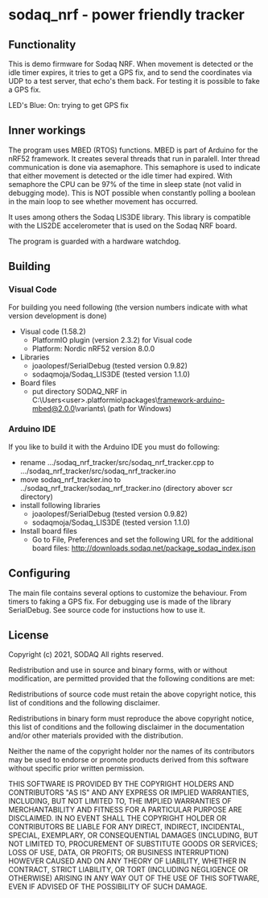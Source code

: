 # sodaq_nrf - power friendly tracker
## Functionality
This is demo firmware for Sodaq NRF.
When movement is detected or the idle timer expires, it tries to get a GPS fix, and to
send the coordinates via UDP to a test server, that echo's them back.
For testing it is possible to fake a GPS fix.

LED's
Blue: On: trying to get GPS fix

## Inner workings
The program uses MBED (RTOS) functions. MBED is part of Arduino for the nRF52 framework.
It creates several threads that run in paralell. Inter thread communication is done via asemaphore.
This semaphore is used to indicate that either movement is detected or the idle timer had expired. With semaphore the CPU can be 97% of the time in sleep state (not valid in debugging mode). This is NOT possible when constantly polling a boolean in the main loop to see whether movement has occurred.

It uses among others the Sodaq LIS3DE library. This library is compatible with the LIS2DE accelerometer that is used on the Sodaq NRF board.

The program is guarded with a hardware watchdog.

## Building
### Visual Code
For building you need following (the version numbers indicate with what version development is done) 
* Visual code (1.58.2) 
    * PlatformIO plugin (version 2.3.2) for Visual code
    * Platform: Nordic nRF52 version 8.0.0
* Libraries
    * joaolopesf/SerialDebug (tested version 0.9.82)
    * sodaqmoja/Sodaq_LIS3DE (tested version 1.1.0)
* Board files
    * put directory SODAQ_NRF in C:\Users\<user>\.platformio\packages\framework-arduino-mbed@2.0.0\variants\ (path for Windows)


### Arduino IDE
If you like to build it with the Arduino IDE you must do following:
* rename .../sodaq_nrf_tracker/src/sodaq_nrf_tracker.cpp to .../sodaq_nrf_tracker/src/sodaq_nrf_tracker.ino
* move sodaq_nrf_tracker.ino to ../sodaq_nrf_tracker/sodaq_nrf_tracker.ino (directory abover scr directory)
* install following libraries
    * joaolopesf/SerialDebug (tested version 0.9.82)
    * sodaqmoja/Sodaq_LIS3DE (tested version 1.1.0)
* Install board files
    * Go to File, Preferences and set the following URL for the additional board files: http://downloads.sodaq.net/package_sodaq_index.json


## Configuring
The main file contains several options to customize the behaviour. From timers to faking a GPS fix.
For debugging use is made of the library SerialDebug. See source code for instuctions how to use it.

## License
Copyright (c) 2021, SODAQ All rights reserved.

Redistribution and use in source and binary forms, with or without modification, are permitted provided that the following conditions are met:

Redistributions of source code must retain the above copyright notice, this list of conditions and the following disclaimer.

Redistributions in binary form must reproduce the above copyright notice, this list of conditions and the following disclaimer in the documentation and/or other materials provided with the distribution.

Neither the name of the copyright holder nor the names of its contributors may be used to endorse or promote products derived from this software without specific prior written permission.

THIS SOFTWARE IS PROVIDED BY THE COPYRIGHT HOLDERS AND CONTRIBUTORS "AS IS" AND ANY EXPRESS OR IMPLIED WARRANTIES, INCLUDING, BUT NOT LIMITED TO, THE IMPLIED WARRANTIES OF MERCHANTABILITY AND FITNESS FOR A PARTICULAR PURPOSE ARE DISCLAIMED. IN NO EVENT SHALL THE COPYRIGHT HOLDER OR CONTRIBUTORS BE LIABLE FOR ANY DIRECT, INDIRECT, INCIDENTAL, SPECIAL, EXEMPLARY, OR CONSEQUENTIAL DAMAGES (INCLUDING, BUT NOT LIMITED TO, PROCUREMENT OF SUBSTITUTE GOODS OR SERVICES; LOSS OF USE, DATA, OR PROFITS; OR BUSINESS INTERRUPTION) HOWEVER CAUSED AND ON ANY THEORY OF LIABILITY, WHETHER IN CONTRACT, STRICT LIABILITY, OR TORT (INCLUDING NEGLIGENCE OR OTHERWISE) ARISING IN ANY WAY OUT OF THE USE OF THIS SOFTWARE, EVEN IF ADVISED OF THE POSSIBILITY OF SUCH DAMAGE.
